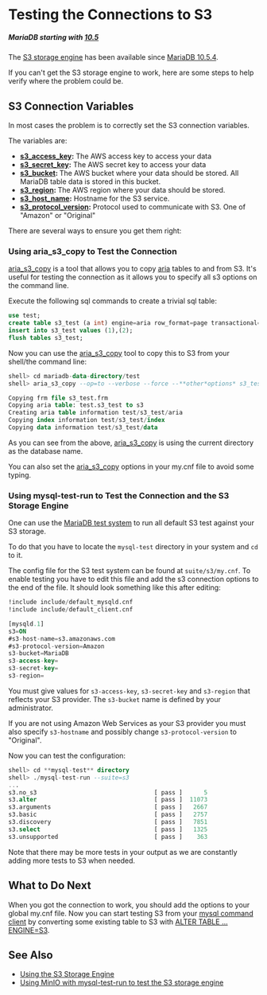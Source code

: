 # Testing the Connections to S3

##### MariaDB starting with [10.5](/kb/en/what-is-mariadb-105/)

The [S3 storage engine](/columns-storage-engines-and-plugins/storage-engines/s3-storage-engine/) has been available since [MariaDB 10.5.4](/kb/en/mariadb-1054-release-notes/).

If you can't get the S3 storage engine to work, here are some steps to help verify where the problem could be.

## S3 Connection Variables

In most cases the problem is to correctly set the S3 connection variables.

The variables are:

- <strong>[s3_access_key](/kb/en/s3-storage-engine-system-variables/#s3_access_key):</strong> The AWS access key to access your data
- <strong>[s3_secret_key](/kb/en/s3-storage-engine-system-variables/#s3_secret_key):</strong> The AWS secret key to access your data
- <strong>[s3_bucket](/kb/en/s3-storage-engine-system-variables/#s3_bucket): </strong> The AWS bucket where your data should be stored. All MariaDB table data is stored in this bucket.
- <strong>[s3_region](/kb/en/s3-storage-engine-system-variables/#s3_region): </strong> The AWS region where your data should be stored.
- <strong>[s3_host_name](/kb/en/s3-storage-engine-system-variables/#s3_host_name):</strong> Hostname for the S3 service.
- <strong>[s3_protocol_version](/kb/en/s3-storage-engine-system-variables/#s3_protocol_version):</strong> Protocol used to communicate with S3. One of "Amazon" or "Original"

There are several ways to ensure you get them right:

### Using aria_s3_copy to Test the Connection

[aria_s3_copy](/columns-storage-engines-and-plugins/storage-engines/s3-storage-engine/aria_s3_copy/) is a tool that allows you to copy [aria](/columns-storage-engines-and-plugins/storage-engines/aria/) tables to and from S3.  It's useful for testing the connection as it allows you to specify all s3 options on the command line.

Execute the following sql commands to create a trivial sql table:

```sql
use test;
create table s3_test (a int) engine=aria row_format=page transactional=0;
insert into s3_test values (1),(2);
flush tables s3_test;
```

Now you can use the [aria_s3_copy](/columns-storage-engines-and-plugins/storage-engines/s3-storage-engine/aria_s3_copy/) tool to copy this to S3 from your
shell/the command line:

```sql
shell> cd mariadb-data-directory/test
shell> aria_s3_copy --op=to --verbose --force --**other*options* s3_test.frm

Copying frm file s3_test.frm
Copying aria table: test.s3_test to s3
Creating aria table information test/s3_test/aria
Copying index information test/s3_test/index
Copying data information test/s3_test/data
```

As you can see from the above, [aria_s3_copy](/columns-storage-engines-and-plugins/storage-engines/s3-storage-engine/aria_s3_copy/) is using the current directory as the database name.

You can also set the [aria_s3_copy](/columns-storage-engines-and-plugins/storage-engines/s3-storage-engine/aria_s3_copy/) options in your my.cnf file to avoid
some typing.

### Using mysql-test-run to Test the Connection and the S3 Storage Engine

One can use the [MariaDB test system](/clients-utilities/mysqltest/) to run all default S3 test against your S3 storage.

To do that you have to locate the `mysql-test` directory in your system and
`cd` to it.

The config file for the S3 test system can be found at `suite/s3/my.cnf`.
To enable testing you have to edit this file and add the s3 connection options
to the end of the file. It should look something like this after editing:

```sql
!include include/default_mysqld.cnf
!include include/default_client.cnf

[mysqld.1]
s3=ON
#s3-host-name=s3.amazonaws.com
#s3-protocol-version=Amazon
s3-bucket=MariaDB
s3-access-key=
s3-secret-key=
s3-region=
```

You must give values for `s3-access-key`, `s3-secret-key` and `s3-region` that reflects your S3 provider. The `s3-bucket` name is defined by your administrator.

If you are not using Amazon Web Services as your S3 provider you must
also specify `s3-hostname` and possibly change
`s3-protocol-version` to "Original".

Now you can test the configuration:

```sql
shell> cd **mysql-test** directory
shell> ./mysql-test-run --suite=s3
...
s3.no_s3                                 [ pass ]      5
s3.alter                                 [ pass ]  11073
s3.arguments                             [ pass ]   2667
s3.basic                                 [ pass ]   2757
s3.discovery                             [ pass ]   7851
s3.select                                [ pass ]   1325
s3.unsupported                           [ pass ]    363
```

Note that there may be more tests in your output as we are constantly adding more tests to S3 when needed.

## What to Do Next

When you got the connection to work, you should add the options to your global my.cnf file.
Now you can start testing S3 from your [mysql command client](/clients-utilities/mysql-client/mysql-command-line-client/) by converting some existing table to S3 with [ALTER TABLE ... ENGINE=S3](/columns-storage-engines-and-plugins/storage-engines/s3-storage-engine/using-the-s3-storage-engine/).

## See Also

- [Using the S3 Storage Engine](/columns-storage-engines-and-plugins/storage-engines/s3-storage-engine/using-the-s3-storage-engine/)
- [Using MinIO with mysql-test-run to test the S3 storage engine](/clients-utilities/mysqltest/installing-minio-for-usage-with-mysql-test-run/)